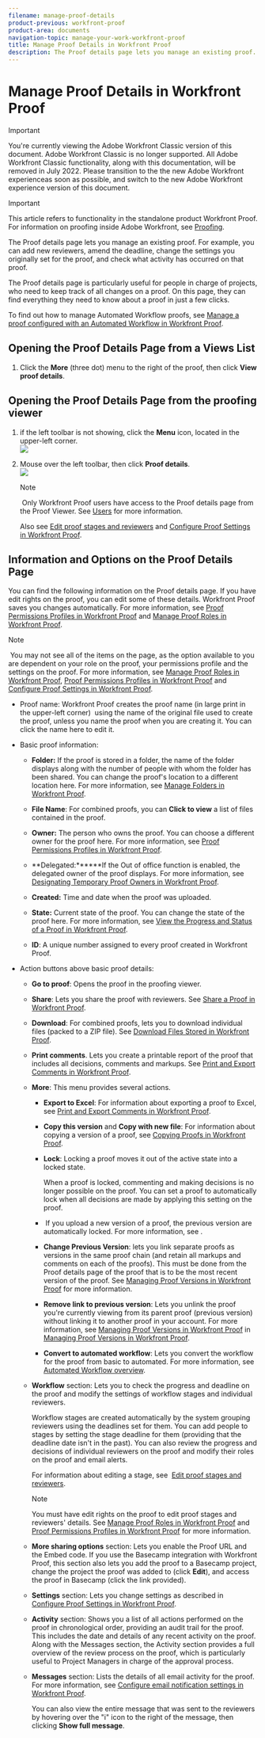 ```yaml
---
filename: manage-proof-details
product-previous: workfront-proof
product-area: documents
navigation-topic: manage-your-work-workfront-proof
title: Manage Proof Details in Workfront Proof
description: The Proof details page lets you manage an existing proof. For example, you can add new reviewers, amend the deadline, change the settings you originally set for the proof, and check what activity has occurred on that proof.
---
```


# Manage Proof Details in Workfront Proof

>[!IMPORTANT]
>
>You're currently viewing the Adobe Workfront Classic version of this document. Adobe Workfront Classic is no longer supported. All Adobe Workfront Classic functionality, along with this documentation, will be removed in July 2022. Please transition to the the new Adobe Workfront experienceas soon as possible, and switch to the new Adobe Workfront experience version of this document.

>[!IMPORTANT]
>
>This article refers to functionality in the standalone product Workfront Proof. For information on proofing inside Adobe Workfront, see [Proofing](../../../review-and-approve-work/proofing/proofing.md).

The Proof details page lets you manage an existing proof. For example, you can add new reviewers, amend the deadline, change the settings you originally set for the proof, and check what activity has occurred on that proof.

The Proof details page is particularly useful for people in charge of projects, who need to keep track of all changes on a proof. On this page, they can find everything they need to know about a proof in just a few clicks.

To find out how to manage Automated Workflow proofs, see [Manage a proof configured with an Automated Workflow in Workfront Proof](../../../workfront-proof/wp-work-proofsfiles/automated-workflow/manage-proof-configured-auto-workflow.md).

## Opening the Proof Details Page from a Views List

1. Click the **More**&nbsp;(three dot) menu to the right of the proof, then click **View proof details**.

## Opening the Proof Details Page from the proofing viewer

1. if the left toolbar is not showing, click the&nbsp;**Menu**&nbsp;icon, located in the upper-left corner.  
   ![](assets/menu-icon-in-proofing-viewer-350x188.png)

1. Mouse over the left toolbar, then click **Proof details**.  
   ![](assets/proof-details-in-proofing-viewer-350x215.png)

   >[!NOTE]
   >
   >&nbsp;Only Workfront Proof users&nbsp;have access to the Proof details page from the Proof Viewer. See [Users](https://support.workfront.com/hc/en-us/sections/115000911887-Users) for more information.

   Also see [Edit proof stages and reviewers](../../../review-and-approve-work/proofing/managing-proofs-within-workfront/edit-proof-stages-and-reviewers.md)&nbsp;and [Configure Proof Settings in Workfront Proof](../../../workfront-proof/wp-work-proofsfiles/manage-your-work/configure-proof-settings.md).

## Information and Options on the Proof Details Page

You can find the following information on the Proof details page. If you have edit rights on the proof, you can edit some of these details. Workfront Proof saves you changes automatically. For more information, see [Proof Permissions Profiles in Workfront Proof](../../../workfront-proof/wp-acct-admin/account-settings/proof-perm-profiles-in-wp.md) and [Manage Proof Roles in Workfront Proof](../../../workfront-proof/wp-work-proofsfiles/share-proofs-and-files/manage-proof-roles.md).

>[!NOTE]
>
>&nbsp;You may not see all of the items on the page, as the option available to you are dependent on your role&nbsp;on the proof, your permissions profile and the settings on the proof. For more information, see [Manage Proof Roles in Workfront Proof](../../../workfront-proof/wp-work-proofsfiles/share-proofs-and-files/manage-proof-roles.md), [Proof Permissions Profiles in Workfront Proof](../../../workfront-proof/wp-acct-admin/account-settings/proof-perm-profiles-in-wp.md) and [Configure Proof Settings in Workfront Proof](../../../workfront-proof/wp-work-proofsfiles/manage-your-work/configure-proof-settings.md).

* Proof name: Workfront Proof creates the proof name (in large print in the upper-left corner)&nbsp; using the name of the original file used to create the proof, unless you name the proof when you are creating it.&nbsp;You can click the name here to edit it.&nbsp;
* Basic proof information:

   * **Folder:** If the proof is stored in a folder, the name of the folder displays along with the number of people with whom the folder has been shared. You can change the proof's location to a different location here. For more information, see [Manage Folders in Workfront Proof](../../../workfront-proof/wp-work-proofsfiles/organize-your-work/manage-folders.md).
   
   * **File Name**: For combined proofs, you can **Click to view**&nbsp;a list of files contained in the proof.
   
   * **Owner:** The person who owns the proof. You can choose a different owner for the proof here. For more information, see [Proof Permissions Profiles in Workfront Proof](../../../workfront-proof/wp-acct-admin/account-settings/proof-perm-profiles-in-wp.md).
   
   * **Delegated:******If the Out of office&nbsp;function is enabled, the delegated owner of the proof displays. For more information, see [Designating Temporary Proof Owners in Workfront Proof](../../../workfront-proof/wp-getstarted/personal-settings/designate-temp-proof-owners.md).
   
   * **Created:** Time and date when the proof was uploaded.
   * **State:**&nbsp;Current state&nbsp;of the proof. You can change the state of the proof here. For more information, see [View the Progress and Status of a Proof in Workfront Proof](../../../workfront-proof/wp-work-proofsfiles/manage-your-work/view-progress-and-status-of-proof.md).
   
   * **ID**: A unique number assigned to every proof created in Workfront Proof.

* Action buttons above basic proof details:

   * **Go to proof**: Opens the proof in the proofing viewer.
   * **Share**: Lets you share the proof with reviewers. See [Share a Proof in Workfront Proof](../../../workfront-proof/wp-work-proofsfiles/share-proofs-and-files/share-proof.md).
   
   * **Download**:&nbsp;For combined proofs, lets you to download individual files (packed to a ZIP file). See [Download Files Stored in Workfront Proof](../../../workfront-proof/wp-work-proofsfiles/manage-your-work/download-files-stored.md).
   
   * **Print comments**. Lets you create a printable report of the proof that includes all decisions, comments and markups. See [Print and Export Comments in Workfront Proof](../../../workfront-proof/wp-work-proofsfiles/organize-your-work/print-and-export-comments.md).
   
   * **More**: This menu provides several actions.

      * **Export to Excel**: For information about exporting a proof to Excel, see [Print and Export Comments in Workfront Proof](../../../workfront-proof/wp-work-proofsfiles/organize-your-work/print-and-export-comments.md).
      
      * **Copy this version**&nbsp;and **Copy with new file**: For information about copying a version of a proof, see [Copying Proofs in Workfront Proof](../../../workfront-proof/wp-work-proofsfiles/create-proofs-and-files/copy-proofs.md).
      
      * **Lock**: Locking a proof moves it out of the active state into a locked state.

        When a proof is locked, commenting and making decisions is no longer possible on the proof.&nbsp;You can set a proof to automatically lock when all decisions are made by applying this setting on the proof.

      * &nbsp;If you upload a new version&nbsp;of a proof, the previous version are automatically locked. For more information, see .
      * **Change Previous Version**:&nbsp;lets you link separate proofs as versions in the same proof chain (and retain all markups and comments on each of the proofs). This must be done from the Proof details page of the proof that is to be the most recent version of the proof. See [Managing Proof Versions in Workfront Proof](../../../workfront-proof/wp-work-proofsfiles/manage-your-work/manage-proof-versions.md)&nbsp;for more information.
      
      * **Remove link to previous version**: Lets you unlink the proof you're currently viewing from its parent proof (previous version) without linking it to another proof in your account. For more information, see [Managing Proof Versions in Workfront Proof](../../../workfront-proof/wp-work-proofsfiles/manage-your-work/manage-proof-versions.md) in [Managing Proof Versions in Workfront Proof](../../../workfront-proof/wp-work-proofsfiles/manage-your-work/manage-proof-versions.md).
      
      * **Convert to automated workflow**: Lets you convert the workflow for the proof from basic to automated. For more information, see [Automated Workflow overview](../../../review-and-approve-work/proofing/proofing-overview/automated-workflow.md).

   * **Workflow** section: Lets&nbsp;you to check the progress and deadline on the proof and modify the settings of workflow stages and individual reviewers.

     Workflow stages are created automatically by the system grouping reviewers using the deadlines set for them. You can add people to stages by setting the stage deadline for them (providing that the deadline date isn't in the past).&nbsp;You can also review the progress and decisions of individual reviewers on the proof and modify their roles on the proof and email alerts.

     For information about editing a stage, see&nbsp; [Edit proof stages and reviewers](../../../review-and-approve-work/proofing/managing-proofs-within-workfront/edit-proof-stages-and-reviewers.md).

     >[!NOTE]
     >
     >You must have edit rights on the proof to edit proof stages and reviewers' details. See [Manage Proof Roles in Workfront Proof](../../../workfront-proof/wp-work-proofsfiles/share-proofs-and-files/manage-proof-roles.md) and [Proof Permissions Profiles in Workfront Proof](../../../workfront-proof/wp-acct-admin/account-settings/proof-perm-profiles-in-wp.md) for more information.

   * **More sharing options** section: Lets you enable the Proof URL and the Embed code. If you use the Basecamp integration with Workfront Proof, this section also lets you add the proof to a Basecamp project, change the project the proof was added to (click&nbsp;**Edit**), and access the proof in Basecamp (click the link provided).
   
   * **Settings** section: Lets you change settings as described in [Configure Proof Settings in Workfront Proof](../../../workfront-proof/wp-work-proofsfiles/manage-your-work/configure-proof-settings.md).
   
   * **Activity** section: Shows you a list of all actions performed on the proof in chronological order, providing an audit trail for the proof. This includes the date and details of any recent activity on the proof. Along with the Messages section, the Activity section provides a full overview of the review process on the proof, which is particularly useful to Project Managers in charge of the approval process.
   * **Messages** section: Lists the details of all email activity for the proof. For more information, see [Configure email notification settings in Workfront Proof](../../../workfront-proof/wp-emailsntfctns/email-alerts/config-email-notification-settings-wp.md).

     You can also view the entire message that was sent to the reviewers by hovering over the "i" icon to the right of the message, then clicking **Show full message**.

